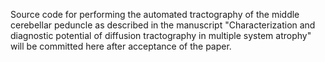 Source code for performing the automated tractography of the middle cerebellar peduncle as described in the manuscript "Characterization and diagnostic potential of diffusion tractography in multiple system atrophy" will be committed here after acceptance of the paper.

